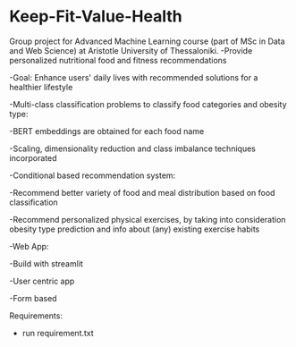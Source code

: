 # Keep-Fit-Value-Health

Group project for Advanced Machine Learning course (part of MSc in Data and Web Science) at Aristotle University of Thessaloniki.
-Provide personalized nutritional food and fitness recommendations

-Goal: Enhance users' daily lives with recommended solutions for a healthier lifestyle

-Multi-class classification problems to classify food categories and obesity type:

  -BERT embeddings are obtained for each food name

  -Scaling, dimensionality reduction and class imbalance techniques incorporated

-Conditional based recommendation system:

  -Recommend better variety of food and meal distribution based on food classification​

  -Recommend personalized physical exercises, by taking into consideration obesity type prediction and info about (any) existing exercise habits

-Web App:

  -Build with streamlit         

  -User centric app

  -Form based

Requirements:
- run requirement.txt

